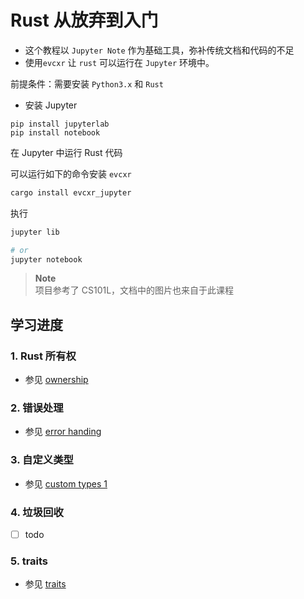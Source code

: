 # Rust 从放弃到入门

- 这个教程以 `Jupyter Note` 作为基础工具，弥补传统文档和代码的不足
- 使用`evcxr` 让 `rust` 可以运行在 `Jupyter` 环境中。

前提条件：需要安装 `Python3.x` 和 `Rust`

- 安装 Jupyter

```
pip install jupyterlab
pip install notebook
```

在 Jupyter 中运行 Rust 代码

可以运行如下的命令安装 `evcxr`

```sh
cargo install evcxr_jupyter
```

执行
```sh
jupyter lib

# or
jupyter notebook
```

> **Note**  
项目参考了 CS101L，文档中的图片也来自于此课程

## 学习进度
### 1. Rust 所有权
- 参见 [ownership](./ownership.ipynb)

### 2. 错误处理
- 参见 [error handing](./error-handling.ipynb)

### 3. 自定义类型
- 参见 [custom types 1](./custom-types-1.ipynb)

### 4. 垃圾回收
- [ ] todo

### 5. traits
- 参见 [traits](./traits.ipynb)
